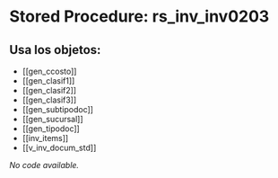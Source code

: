 # Stored Procedure: rs_inv_inv0203

## Usa los objetos:
- [[gen_ccosto]]
- [[gen_clasif1]]
- [[gen_clasif2]]
- [[gen_clasif3]]
- [[gen_subtipodoc]]
- [[gen_sucursal]]
- [[gen_tipodoc]]
- [[inv_items]]
- [[v_inv_docum_std]]

*No code available.*
